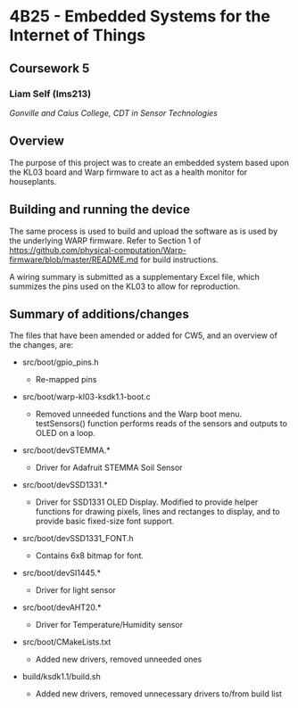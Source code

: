 # 4B25 - Embedded Systems for the Internet of Things
## Coursework 5

### Liam Self (lms213)

*Gonville and Caius College, CDT in Sensor Technologies*

## Overview

The purpose of this project was to create an embedded system based upon the KL03 board and Warp firmware to act as a health monitor for houseplants.

## Building and running the device
The same process is used to build and upload the software as is used by the underlying WARP firmware. Refer to Section 1 of https://github.com/physical-computation/Warp-firmware/blob/master/README.md for build instructions.

A wiring summary is submitted as a supplementary Excel file, which summizes the pins used on the KL03 to allow for reproduction.

## Summary of additions/changes

The files that have been amended or added for CW5, and an overview of the changes, are:

- src/boot/gpio_pins.h
    - Re-mapped pins

- src/boot/warp-kl03-ksdk1.1-boot.c
    - Removed unneeded functions and the Warp boot menu. testSensors() function performs reads of the sensors and outputs to OLED on a loop.

- src/boot/devSTEMMA.*
    - Driver for Adafruit STEMMA Soil Sensor

- src/boot/devSSD1331.*
    - Driver for SSD1331 OLED Display. Modified to provide helper functions for drawing pixels, lines and rectanges to display, and to provide basic fixed-size font support.

- src/boot/devSSD1331_FONT.h
    - Contains 6x8 bitmap for font.

- src/boot/devSI1445.*
    - Driver for light sensor

- src/boot/devAHT20.*
    - Driver for Temperature/Humidity sensor

- src/boot/CMakeLists.txt
    - Added new drivers, removed unneeded ones

- build/ksdk1.1/build.sh
    - Added new drivers, removed unnecessary drivers to/from build list


